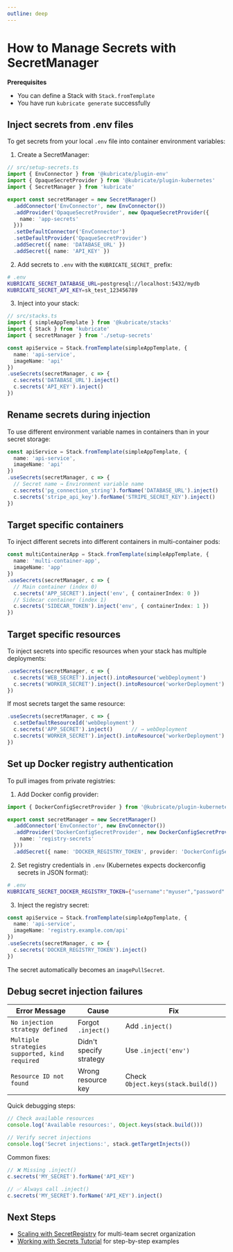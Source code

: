 ```yaml
---
outline: deep
---
```


# How to Manage Secrets with SecretManager

**Prerequisites**
- You can define a Stack with `Stack.fromTemplate`
- You have run `kubricate generate` successfully

## Inject secrets from .env files

To get secrets from your local `.env` file into container environment variables:

1. Create a SecretManager:

```ts
// src/setup-secrets.ts
import { EnvConnector } from '@kubricate/plugin-env'
import { OpaqueSecretProvider } from '@kubricate/plugin-kubernetes'
import { SecretManager } from 'kubricate'

export const secretManager = new SecretManager()
  .addConnector('EnvConnector', new EnvConnector())
  .addProvider('OpaqueSecretProvider', new OpaqueSecretProvider({
    name: 'app-secrets'
  }))
  .setDefaultConnector('EnvConnector')
  .setDefaultProvider('OpaqueSecretProvider')
  .addSecret({ name: 'DATABASE_URL' })
  .addSecret({ name: 'API_KEY' })
```

2. Add secrets to `.env` with the `KUBRICATE_SECRET_` prefix:

```bash
# .env
KUBRICATE_SECRET_DATABASE_URL=postgresql://localhost:5432/mydb
KUBRICATE_SECRET_API_KEY=sk_test_123456789
```

3. Inject into your stack:

```ts
// src/stacks.ts
import { simpleAppTemplate } from '@kubricate/stacks'
import { Stack } from 'kubricate'
import { secretManager } from './setup-secrets'

const apiService = Stack.fromTemplate(simpleAppTemplate, {
  name: 'api-service',
  imageName: 'api'
})
.useSecrets(secretManager, c => {
  c.secrets('DATABASE_URL').inject()
  c.secrets('API_KEY').inject()
})
```

## Rename secrets during injection

To use different environment variable names in containers than in your secret storage:

```ts
const apiService = Stack.fromTemplate(simpleAppTemplate, {
  name: 'api-service',
  imageName: 'api'
})
.useSecrets(secretManager, c => {
  // Secret name → Environment variable name
  c.secrets('pg_connection_string').forName('DATABASE_URL').inject()
  c.secrets('stripe_api_key').forName('STRIPE_SECRET_KEY').inject()
})
```

## Target specific containers

To inject different secrets into different containers in multi-container pods:

```ts
const multiContainerApp = Stack.fromTemplate(simpleAppTemplate, {
  name: 'multi-container-app',
  imageName: 'app'
})
.useSecrets(secretManager, c => {
  // Main container (index 0)
  c.secrets('APP_SECRET').inject('env', { containerIndex: 0 })
  // Sidecar container (index 1)
  c.secrets('SIDECAR_TOKEN').inject('env', { containerIndex: 1 })
})
```

## Target specific resources

To inject secrets into specific resources when your stack has multiple deployments:

```ts
.useSecrets(secretManager, c => {
  c.secrets('WEB_SECRET').inject().intoResource('webDeployment')
  c.secrets('WORKER_SECRET').inject().intoResource('workerDeployment')
})
```

If most secrets target the same resource:

```ts
.useSecrets(secretManager, c => {
  c.setDefaultResourceId('webDeployment')
  c.secrets('APP_SECRET').inject()      // → webDeployment
  c.secrets('WORKER_SECRET').inject().intoResource('workerDeployment') // override
})
```

## Set up Docker registry authentication

To pull images from private registries:

1. Add Docker config provider:

```ts
import { DockerConfigSecretProvider } from '@kubricate/plugin-kubernetes'

export const secretManager = new SecretManager()
  .addConnector('EnvConnector', new EnvConnector())
  .addProvider('DockerConfigSecretProvider', new DockerConfigSecretProvider({
    name: 'registry-secrets'
  }))
  .addSecret({ name: 'DOCKER_REGISTRY_TOKEN', provider: 'DockerConfigSecretProvider' })
```

2. Set registry credentials in `.env` (Kubernetes expects dockerconfig secrets in JSON format):

```bash
# .env
KUBRICATE_SECRET_DOCKER_REGISTRY_TOKEN={"username":"myuser","password":"mypass","registry":"registry.example.com"}
```

3. Inject the registry secret:

```ts
const apiService = Stack.fromTemplate(simpleAppTemplate, {
  name: 'api-service',
  imageName: 'registry.example.com/api'
})
.useSecrets(secretManager, c => {
  c.secrets('DOCKER_REGISTRY_TOKEN').inject()
})
```

The secret automatically becomes an `imagePullSecret`.

## Debug secret injection failures

| Error Message | Cause | Fix |
|---------------|-------|-----|
| `No injection strategy defined` | Forgot `.inject()` | Add `.inject()` |
| `Multiple strategies supported, kind required` | Didn't specify strategy | Use `.inject('env')` |
| `Resource ID not found` | Wrong resource key | Check `Object.keys(stack.build())` |

Quick debugging steps:

```ts
// Check available resources
console.log('Available resources:', Object.keys(stack.build()))

// Verify secret injections
console.log('Secret injections:', stack.getTargetInjects())
```

Common fixes:

```ts
// ❌ Missing .inject()
c.secrets('MY_SECRET').forName('API_KEY')

// ✅ Always call .inject()
c.secrets('MY_SECRET').forName('API_KEY').inject()
```

## Next Steps

- [Scaling with SecretRegistry](./scaling-with-secret-registry) for multi-team secret organization
- [Working with Secrets Tutorial](../tutorials/working-with-secrets) for step-by-step examples